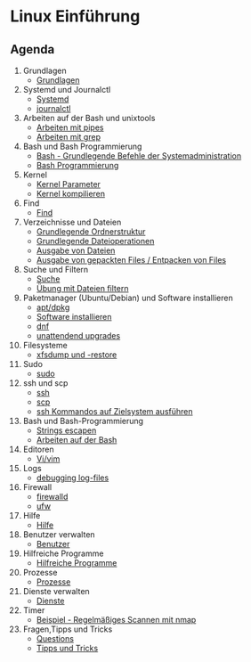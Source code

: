 # Linux Einführung 

## Agenda

  1. Grundlagen
     * [Grundlagen](grundlagen.md)
  1. Systemd und Journalctl  
     * [Systemd](systemd.md)
     * [journalctl](journalctl.md)
  1. Arbeiten auf der Bash und unixtools
     * [Arbeiten mit pipes](pipes-grep.md)
     * [Arbeiten mit grep](grep.md)
  1. Bash und Bash Programmierung 
     * [Bash - Grundlegende Befehle der Systemadministration](grundlegende-befehle.md)
     * [Bash Programmierung](bash-programmierung.md)
  1. Kernel
     * [Kernel Parameter](kernel-params.md)
     * [Kernel kompilieren](kernel-kompilieren.md)
  1. Find
     * [Find](find.md)
  1. Verzeichnisse und Dateien 
     * [Grundlegende Ordnerstruktur](grundlegende-ordnerstruktur-fhs.md)
     * [Grundlegende Dateioperationen](grundlegende-dateioperationen.md)
     * [Ausgabe von Dateien](ausgabe-von-dateien.md)
     * [Ausgabe von gepackten Files / Entpacken von Files](ausgabe-gepackte-files.md)
  1. Suche und Filtern 
     * [Suche](suche.md)
     * [Übung mit Dateien filtern](uebung-dateien.md) 
  1. Paketmanager (Ubuntu/Debian) und Software installieren
     * [apt/dpkg](dpkg-apt.md)
     * [Software installieren](software-installieren.md)
     * [dnf](dnf.md) 
     * [unattendend upgrades](unattended-upgrades.md)
  1. Filesysteme  
     * [xfsdump und -restore](xfsdump-und-restore.md) 
  1. Sudo 
     * [sudo](sudo.md)
  1. ssh und scp 
     * [ssh](ssh.md) 
     * [scp](scp.md)
     * [ssh Kommandos auf Zielsystem ausführen](ssh-commands.md) 
  1. Bash und Bash-Programmierung 
     * [Strings escapen](strings-escapen.md)
     * [Arbeiten auf der Bash](arbeiten-auf-der-bash.md)
  1. Editoren
     * [Vi/vim](vi.md)
  1. Logs 
     * [debugging log-files ](debugging-logs.md) 
  1. Firewall
     * [firewalld](firewalld.md)
     * [ufw](ufw.md) 
  1. Hilfe 
     * [Hilfe](hilfe.md)
  1. Benutzer verwalten 
     * [Benutzer](benutzer.md)
  1. Hilfreiche Programme 
     * [Hilfreiche Programme](hilfreiche-programme.md) 
  1. Prozesse
     * [Prozesse](prozesse.md)
  1. Dienste verwalten 
     * [Dienste](dienste.md) 
  1. Timer 
     * [Beispiel - Regelmäßiges Scannen mit nmap](nmap-timer.md)  
  1. Fragen,Tipps und Tricks
     * [Questions](questions.md)
     * [Tipps und Tricks](tipps-tricks.md) 

